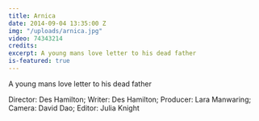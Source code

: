 ```yaml
---
title: Arnica
date: 2014-09-04 13:35:00 Z
img: "/uploads/arnica.jpg"
video: 74343214
credits:
excerpt: A young mans love letter to his dead father
is-featured: true
---
```


A young mans love letter to his dead father

Director: Des Hamilton; Writer: Des Hamilton; Producer: Lara Manwaring; Camera: David Dao; Editor: Julia Knight
